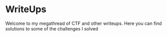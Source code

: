 # WriteUps

Welcome to my megathread of CTF and other writeups. Here you can find solutions to some of the challenges I solved
